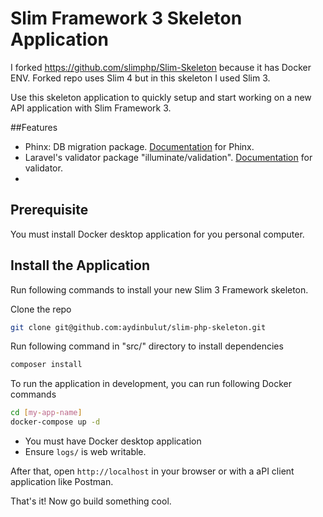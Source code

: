 # Slim Framework 3 Skeleton Application

I forked https://github.com/slimphp/Slim-Skeleton because it has Docker ENV. Forked repo uses Slim 4 but in this skeleton I used Slim 3.

Use this skeleton application to quickly setup and start working on a new API application with Slim Framework 3. 

##Features
* Phinx: DB migration package. [Documentation](http://docs.phinx.org/en/latest/) for Phinx.
* Laravel's validator package "illuminate/validation". [Documentation](https://laravel.com/docs/6.x/validation) for validator.
* 

## Prerequisite
You must install Docker desktop application for you personal computer.

## Install the Application

Run following commands to install your new Slim 3 Framework skeleton.

Clone the repo
```bash
git clone git@github.com:aydinbulut/slim-php-skeleton.git
```

Run following command in "src/" directory to install dependencies
```bash
composer install
```

To run the application in development, you can run following Docker commands 
```bash
cd [my-app-name]
docker-compose up -d
```
* You must have Docker desktop application
* Ensure `logs/` is web writable.

After that, open `http://localhost` in your browser or with a aPI client application like Postman.

That's it! Now go build something cool.
